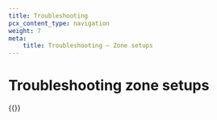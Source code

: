 ```yaml
---
title: Troubleshooting
pcx_content_type: navigation
weight: 7
meta:
    title: Troubleshooting — Zone setups
---
```


# Troubleshooting zone setups

{{<directory-listing>}}